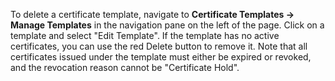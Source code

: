 To delete a certificate template, navigate to **Certificate Templates -> Manage Templates** in the navigation pane on the left of the page. Click on a template and select "Edit Template". If the template has no active certificates, you can use the red Delete button to remove it. Note that all certificates issued under the template must either be expired or revoked, and the revocation reason cannot be "Certificate Hold".